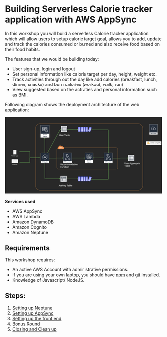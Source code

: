 # Building Serverless Calorie tracker application with AWS AppSync

In this workshop you will build a serverless Calorie tracker application which will allow users to setup calorie target goal, allows you to add, update and track the calories consumed or burned and also receive food based on their food habits.

The features that we would be building today:
- User sign-up, login and logout
- Set personal information like calorie target per day, height, weight etc.
- Track activities through out the day like add calories (breakfast, lunch, dinner, snacks) and burn calories (workout, walk, run)
- View suggested based on the activities and personal information such as BMI.

Following diagram shows the deployment architecture of the web application:

![Architecture](images/architecture.png)

**Services used**
- AWS AppSync
- AWS Lambda
- Amazon DynamoDB
- Amazon Cognito
- Amazon Neptune

## Requirements

This workshop requires:

- An active AWS Account with administrative permissions.
- If you are using your own laptop, you should have [npm](https://docs.npmjs.com/getting-started/installing-node) and [git](https://git-scm.com/book/en/v2/Getting-Started-Installing-Git) installed.
- Knowledge of Javascript/ NodeJS.


## Steps:

1. [Setting up Neptune](1_neptune_stack/README.md)
2. [Setting up AppSync](2_appsync_stack/README.md)
3. [Setting up the front end](3_frontend/README.md)
4. [Bonus Round](4_bonus_round/README.md)
5. [Closing and Clean up](5_closing_and_clean_up/README.md)
